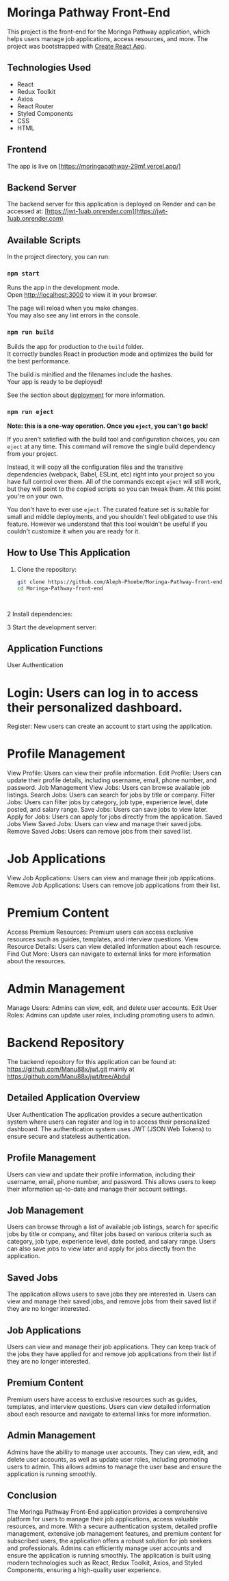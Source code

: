 # Moringa Pathway Front-End

This project is the front-end for the Moringa Pathway application, which helps users manage job applications, access resources, and more. The project was bootstrapped with [Create React App](https://github.com/facebook/create-react-app).

## Technologies Used

- React
- Redux Toolkit
- Axios
- React Router
- Styled Components
- CSS
- HTML

## Frontend
The app is live on [https://moringapathway-29mf.vercel.app/]

## Backend Server

The backend server for this application is deployed on Render and can be accessed at: [https://jwt-1uab.onrender.com](https://jwt-1uab.onrender.com)

## Available Scripts

In the project directory, you can run:

### `npm start`

Runs the app in the development mode.\
Open [http://localhost:3000](http://localhost:3000) to view it in your browser.

The page will reload when you make changes.\
You may also see any lint errors in the console.

### `npm run build`

Builds the app for production to the `build` folder.\
It correctly bundles React in production mode and optimizes the build for the best performance.

The build is minified and the filenames include the hashes.\
Your app is ready to be deployed!

See the section about [deployment](https://facebook.github.io/create-react-app/docs/deployment) for more information.

### `npm run eject`

**Note: this is a one-way operation. Once you `eject`, you can't go back!**

If you aren't satisfied with the build tool and configuration choices, you can `eject` at any time. This command will remove the single build dependency from your project.

Instead, it will copy all the configuration files and the transitive dependencies (webpack, Babel, ESLint, etc) right into your project so you have full control over them. All of the commands except `eject` will still work, but they will point to the copied scripts so you can tweak them. At this point you're on your own.

You don't have to ever use `eject`. The curated feature set is suitable for small and middle deployments, and you shouldn't feel obligated to use this feature. However we understand that this tool wouldn't be useful if you couldn't customize it when you are ready for it.

## How to Use This Application

1. Clone the repository:
   ```bash
   git clone https://github.com/Aleph-Phoebe/Moringa-Pathway-front-end.git
   cd Moringa-Pathway-front-end
   
 

2  Install dependencies:

3  Start the development server:

## Application Functions
User Authentication
# Login: Users can log in to access their personalized dashboard.
Register: New users can create an account to start using the application.
# Profile Management
View Profile: Users can view their profile information.
Edit Profile: Users can update their profile details, including username, email, phone number, and password.
Job Management
View Jobs: Users can browse available job listings.
Search Jobs: Users can search for jobs by title or company.
Filter Jobs: Users can filter jobs by category, job type, experience level, date posted, and salary range.
Save Jobs: Users can save jobs to view later.
Apply for Jobs: Users can apply for jobs directly from the application.
Saved Jobs
View Saved Jobs: Users can view and manage their saved jobs.
Remove Saved Jobs: Users can remove jobs from their saved list.
# Job Applications
View Job Applications: Users can view and manage their job applications.
Remove Job Applications: Users can remove job applications from their list.
# Premium Content
Access Premium Resources: Premium users can access exclusive resources such as guides, templates, and interview questions.
View Resource Details: Users can view detailed information about each resource.
Find Out More: Users can navigate to external links for more information about the resources.
# Admin Management
Manage Users: Admins can view, edit, and delete user accounts.
Edit User Roles: Admins can update user roles, including promoting users to admin.
# Backend Repository
The backend repository for this application can be found at: https://github.com/Manu88x/jwt.git mainly at https://github.com/Manu88x/jwt/tree/Abdul

## Detailed Application Overview
User Authentication
The application provides a secure authentication system where users can register and log in to access their personalized dashboard. The authentication system uses JWT (JSON Web Tokens) to ensure secure and stateless authentication.

## Profile Management
Users can view and update their profile information, including their username, email, phone number, and password. This allows users to keep their information up-to-date and manage their account settings.

## Job Management
Users can browse through a list of available job listings, search for specific jobs by title or company, and filter jobs based on various criteria such as category, job type, experience level, date posted, and salary range. Users can also save jobs to view later and apply for jobs directly from the application.

## Saved Jobs
The application allows users to save jobs they are interested in. Users can view and manage their saved jobs, and remove jobs from their saved list if they are no longer interested.

## Job Applications
Users can view and manage their job applications. They can keep track of the jobs they have applied for and remove job applications from their list if they are no longer interested.

## Premium Content
Premium users have access to exclusive resources such as guides, templates, and interview questions. Users can view detailed information about each resource and navigate to external links for more information.

## Admin Management
Admins have the ability to manage user accounts. They can view, edit, and delete user accounts, as well as update user roles, including promoting users to admin. This allows admins to manage the user base and ensure the application is running smoothly.

## Conclusion
The Moringa Pathway Front-End application provides a comprehensive platform for users to manage their job applications, access valuable resources, and more. With a secure authentication system, detailed profile management, extensive job management features, and premium content for subscribed users, the application offers a robust solution for job seekers and professionals. Admins can efficiently manage user accounts and ensure the application is running smoothly. The application is built using modern technologies such as React, Redux Toolkit, Axios, and Styled Components, ensuring a high-quality user experience.
